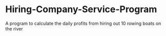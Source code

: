# Hiring-Company-Service-Program
A program to calculate the daily profits from hiring out 10 rowing boats on the river
